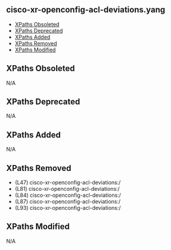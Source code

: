 ## cisco-xr-openconfig-acl-deviations.yang

- [XPaths Obsoleted](#xpaths-obsoleted)
- [XPaths Deprecated](#xpaths-deprecated)
- [XPaths Added](#xpaths-added)
- [XPaths Removed](#xpaths-removed)
- [XPaths Modified](#xpaths-modified)

## XPaths Obsoleted

N/A

## XPaths Deprecated

N/A

## XPaths Added

N/A

## XPaths Removed

- (L47)	cisco-xr-openconfig-acl-deviations:/
- (L81)	cisco-xr-openconfig-acl-deviations:/
- (L84)	cisco-xr-openconfig-acl-deviations:/
- (L87)	cisco-xr-openconfig-acl-deviations:/
- (L93)	cisco-xr-openconfig-acl-deviations:/

## XPaths Modified

N/A

